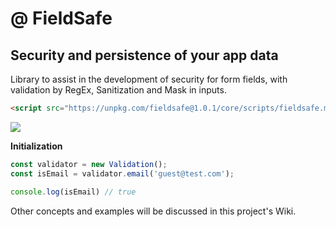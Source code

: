 # @ FieldSafe
## Security and persistence of your app data

Library to assist in the development of security for form fields, with validation by RegEx, Sanitization and Mask in inputs.

```html
<script src="https://unpkg.com/fieldsafe@1.0.1/core/scripts/fieldsafe.min.js"></script>
```

<img src="https://media.giphy.com/media/v1.Y2lkPTc5MGI3NjExYjM4NmJhNjgyN2UwODZmNGYxMzg5MjMzNmVmZDZhMjJmMGFiZmExOCZjdD1n/BCynwkFZDX85SsXSuR/giphy.gif">

__Initialization__

```js
const validator = new Validation();
const isEmail = validator.email('guest@test.com');

console.log(isEmail) // true
```

Other concepts and examples will be discussed in this project's Wiki.
